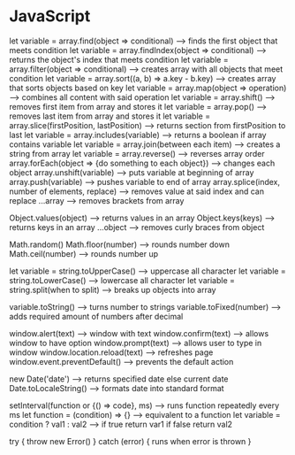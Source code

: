 # JavaScript

<!-- SECTION Array Methods -->
  let variable = array.find(object => conditional) --> finds the first object that meets condition
  let variable = array.findIndex(object => conditional) --> returns the object's index that meets condition
  let variable = array.filter(object => conditional) --> creates array with all objects that meet condition
  let variable = array.sort((a, b) => a.key - b.key) --> creates array that sorts objects based on key
  let variable = array.map(object => operation) --> combines all content with said operation
  let variable = array.shift() --> removes first item from array and stores it
  let variable = array.pop() --> removes last item from array and stores it
  let variable = array.slice(firstPosition, lastPosition) --> returns section from firstPosition to last
  let variable = array.includes(variable) --> returns a boolean if array contains variable
  let variable = array.join(between each item) --> creates a string from array
  let variable = array.reverse() --> reverses array order
  array.forEach(object => {do something to each object}) --> changes each object
  array.unshift(variable) --> puts variable at beginning of array
  array.push(variable) --> pushes variable to end of array
  array.splice(index, number of elements, replace) --> removes value at said index and can replace
  ...array --> removes brackets from array

<!-- SECTION Object Methods -->
  Object.values(object) --> returns values in an array
  Object.keys(keys) --> returns keys in an array
  ...object --> removes curly braces from object

<!-- SECTION Math Methods -->
  Math.random()
  Math.floor(number) --> rounds number down
  Math.ceil(number) --> rounds number up

<!-- SECTION String Methods -->
  let variable = string.toUpperCase() --> uppercase all character
  let variable = string.toLowerCase() --> lowercase all character
  let variable = string.split(when to split) --> breaks up objects into array

<!-- SECTION Number Methods -->
  variable.toString() --> turns number to strings
  variable.toFixed(number) --> adds required amount of numbers after decimal

<!-- SECTION Window Methods -->
  window.alert(text) --> window with text
  window.confirm(text) --> allows window to have option
  window.prompt(text) --> allows user to type in window
  window.location.reload(text) --> refreshes page
  window.event.preventDefault() --> prevents the default action

<!-- SECTION Date Methods -->
  new Date('date') --> returns specified date else current date
  Date.toLocaleString() --> formats date into standard format
  
<!-- SECTION Special Functions -->
  setInterval(function or {() => code}, ms) --> runs function repeatedly every ms
  let function = (condition) => {} --> equivalent to a function
  let variable = condition ? val1 : val2 --> if true return var1 if false return val2

<!-- SECTION Errors -->
  try {
    throw new Error()
  } catch (error) {
    runs when error is thrown
  }